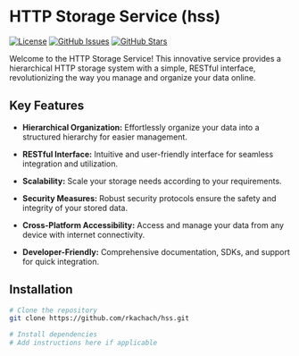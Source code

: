 # HTTP Storage Service (hss)

[![License](https://img.shields.io/badge/license-MPL--2.0-brightgreen.svg)](https://github.com/your-username/http-storage-service/blob/main/LICENSE)
[![GitHub Issues](https://img.shields.io/github/issues/your-username/http-storage-service.svg)](https://github.com/rkachach/hss/issues)
[![GitHub Stars](https://img.shields.io/github/stars/your-username/http-storage-service.svg)](https://github.com/rkachach/hss/stargazers)

Welcome to the HTTP Storage Service! This innovative service provides a hierarchical HTTP storage system with a simple,
RESTful interface, revolutionizing the way you manage and organize your data online.

## Key Features

- **Hierarchical Organization:** Effortlessly organize your data into a structured hierarchy for easier management.

- **RESTful Interface:** Intuitive and user-friendly interface for seamless integration and utilization.

- **Scalability:** Scale your storage needs according to your requirements.

- **Security Measures:** Robust security protocols ensure the safety and integrity of your stored data.

- **Cross-Platform Accessibility:** Access and manage your data from any device with internet connectivity.

- **Developer-Friendly:** Comprehensive documentation, SDKs, and support for quick integration.

## Installation

```bash
# Clone the repository
git clone https://github.com/rkachach/hss.git

# Install dependencies
# Add instructions here if applicable

